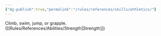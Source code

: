 ```yaml
---
{"dg-publish":true,"permalink":"/rules/references/skills/athletics/"}
---
```


Climb, swim, jump, or grapple. ([[Rules/References/Abilities/Strength\|Strength]])